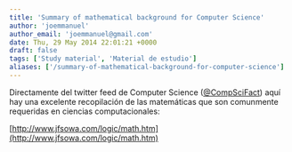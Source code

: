 ```yaml
---
title: 'Summary of mathematical background for Computer Science'
author: 'joemmanuel'
author_email: 'joemmanuel@gmail.com'
date: Thu, 29 May 2014 22:01:21 +0000
draft: false
tags: ['Study material', 'Material de estudio']
aliases: ['/summary-of-mathematical-background-for-computer-science']
---
```


Directamente del twitter feed de Computer Science ([@CompSciFact](https://twitter.com/CompSciFact)) aquí hay una excelente recopilación de las matemáticas que son comunmente requeridas en ciencias computacionales:

[http://www.jfsowa.com/logic/math.htm](http://www.jfsowa.com/logic/math.htm)